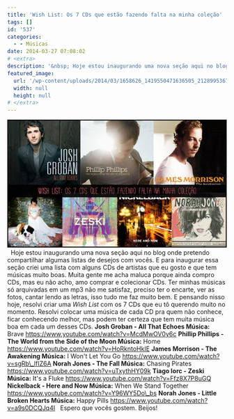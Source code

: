 ```yaml
---
title: 'Wish List: Os 7 CDs que estão fazendo falta na minha coleção'
tags: []
id: '537'
categories:
  - - Músicas
date: 2014-03-27 07:08:02
# <extra>
description: '&nbsp; Hoje estou inaugurando uma nova seção aqui no blog onde pretendo compartilhar algumas listas de desejos com vocês. E para inaugurar essa seção criei uma lista com alguns CDs de artistas que eu gosto e que tem músicas muito boas. Muita gente me acha maluca porque ainda compro CDs, mas eu não acho, amo comprar e colecionar CDs. Ter minhas músicas só arquivadas em um mp3 não me satisfaz, preciso ter o encarte, ver as fotos, cantar lendo as letras, isso tudo me faz muito bem. E pensando nisso hoje, resolvi criar uma Wish List com os 7 CDs que eu tô querendo muito no momento. Resolvi colocar uma música de cada CD pra quem não conhece, ficar conhecendo melhor, mas podem ter certeza que tem muita música boa em cada um desses CDs. Josh Groban &#8211; All That Echoes Música: &hellip;'
featured_image: 
  url: '/wp-content/uploads/2014/03/1658626_1419550471636505_2128995367_o2.jpg'
  width: null
  height: null
# </extra>
---
```


[![1658626_1419550471636505_2128995367_o](/wp-content/uploads/2014/03/1658626_1419550471636505_2128995367_o2.jpg)](/wp-content/uploads/2014/03/1658626_1419550471636505_2128995367_o2.jpg)   Hoje estou inaugurando uma nova seção aqui no blog onde pretendo compartilhar algumas listas de desejos com vocês. E para inaugurar essa seção criei uma lista com alguns CDs de artistas que eu gosto e que tem músicas muito boas. Muita gente me acha maluca porque ainda compro CDs, mas eu não acho, amo comprar e colecionar CDs. Ter minhas músicas só arquivadas em um mp3 não me satisfaz, preciso ter o encarte, ver as fotos, cantar lendo as letras, isso tudo me faz muito bem. E pensando nisso hoje, resolvi criar uma _Wish List_ com os 7 CDs que eu tô querendo muito no momento. Resolvi colocar uma música de cada CD pra quem não conhece, ficar conhecendo melhor, mas podem ter certeza que tem muita música boa em cada um desses CDs. **Josh Groban - All That Echoes Música:** Brave https://www.youtube.com/watch?v=McdMwOV0y6c **Phillip Phillips - The World from the Side of the Moon Música:** Home https://www.youtube.com/watch?v=HoRkntoHkIE **James Morrison - The Awakening Música:** I Won't Let You Go https://www.youtube.com/watch?v=sgRb\_lfIZ6A **Norah Jones - The Fall Música:** Chasing Pirates https://www.youtube.com/watch?v=uTxythHY09k **Tiago Iorc - Zeski Música:** It's a Fluke https://www.youtube.com/watch?v=Ffz8X7P8uGQ **Nickelback - Here and Now Música:** When We Stand Together https://www.youtube.com/watch?v=Y96WY5Do\_bs **Norah Jones - Little Broken Hearts Música:** Happy Pills https://www.youtube.com/watch?v=a9s0DCQJq4I   Espero que vocês gostem. Beijos!
